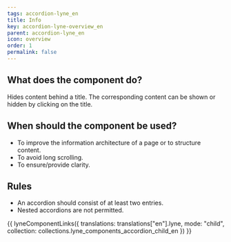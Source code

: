 ```yaml
---
tags: accordion-lyne_en
title: Info
key: accordion-lyne-overview_en
parent: accordion-lyne_en
icon: overview
order: 1
permalink: false
---
```


## What does the component do?
Hides content behind a title. The corresponding content can be shown or hidden by clicking on the title.

## When should the component be used? 
* To improve the information architecture of a page or to structure content.
* To avoid long scrolling.
* To ensure/provide clarity.

## Rules
* An accordion should consist of at least two entries.
* Nested accordions are not permitted.


{{ lyneComponentLinks({
  translations: translations["en"].lyne,
  mode: "child",
  collection: collections.lyne_components_accordion_child_en
}) }}
